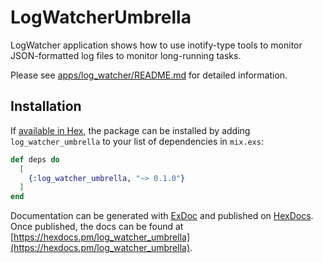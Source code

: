 # LogWatcherUmbrella

LogWatcher application shows how to use inotify-type tools to monitor 
JSON-formatted log files to monitor long-running tasks.

Please see [apps/log_watcher/README.md](apps/log_watcher/README.md) for detailed information.


## Installation

If [available in Hex](https://hex.pm/docs/publish), the package can be installed
by adding `log_watcher_umbrella` to your list of dependencies in `mix.exs`:

```elixir
def deps do
  [
    {:log_watcher_umbrella, "~> 0.1.0"}
  ]
end
```

Documentation can be generated with [ExDoc](https://github.com/elixir-lang/ex_doc)
and published on [HexDocs](https://hexdocs.pm). Once published, the docs can
be found at [https://hexdocs.pm/log_watcher_umbrella](https://hexdocs.pm/log_watcher_umbrella).

